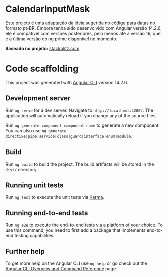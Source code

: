 # CalendarInputMask

Este projeto é uma adaptação da ideia sugerida no código para datas no formato pt-BR. Embora tenha sido desenvolvido com Angular versão 14.2.6, ele é compatível com versões posteriores, pelo menos até a versão 16, que é a última versão do ng prime disponível no momento.

**Baseado no projeto:** [stackblitz.com](https://stackblitz.com/edit/github-d2gump?file=src%2Fapp%2Fmask-calendar%2Fmask-calendar-routing.module.ts,src%2Fapp%2Fmask-calendar%2Fdirective%2Fcalendar-with-mask.directive.ts,src%2Fapp%2Fapp.component.html,src%2Fapp%2Fmask-calendar%2Fmask-calendar-input-second%2Fmask-calendar-input-second.component.html,src%2Fapp%2Fmask-calendar%2Fmask-calendar.module.ts,README.md)



# Code scaffolding

This project was generated with [Angular CLI](https://github.com/angular/angular-cli) version 14.2.6.

## Development server

Run `ng serve` for a dev server. Navigate to `http://localhost:4200/`. The application will automatically reload if you change any of the source files.



Run `ng generate component component-name` to generate a new component. You can also use `ng generate directive|pipe|service|class|guard|interface|enum|module`.

## Build

Run `ng build` to build the project. The build artifacts will be stored in the `dist/` directory.

## Running unit tests

Run `ng test` to execute the unit tests via [Karma](https://karma-runner.github.io).

## Running end-to-end tests

Run `ng e2e` to execute the end-to-end tests via a platform of your choice. To use this command, you need to first add a package that implements end-to-end testing capabilities.

## Further help

To get more help on the Angular CLI use `ng help` or go check out the [Angular CLI Overview and Command Reference](https://angular.io/cli) page.
